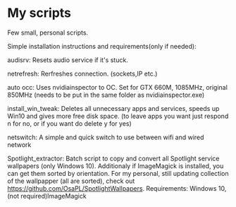 # My scripts

Few small, personal scripts.

Simple installation instructions and requirements(only if needed):

audisrv:
	Resets audio service if it's stuck.
	
netrefresh:
	Rerfreshes connection. (sockets,IP etc.)
	
auto occ:
	Uses nvidiainspector to OC. Set for GTX 660M, 1085MHz, original 850MHz (needs to be put in the same folder as nvidiainspector.exe)
	
install_win_tweak:
	Deletes all unnecessary apps and services, speeds up Win10 and gives more free disk space. (to leave apps you want just respond n for no, or if you want do delete y for yes)

netswitch:
	A simple and quick switch to use between wifi and wired network
	
Spotlight_extractor:
	Batch script to copy and convert all Spotlight service wallpapers (only Windows 10).
	Additionaly if ImageMagick is installed, you can get them sorted by orientation.
	For my personal, still updating collection of the wallpapper (all are sorted), check out https://github.com/OsaPL/SpotlightWallpapers. Requirements: Windows 10,(not required)ImageMagick

